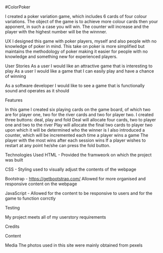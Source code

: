 #ColorPoker

I created a poker variation game, which includes 6 cards of four colour variations. 
The object of the game is to achieve more colour cards then your apponent, in such a case you will win.
The counter will increase and the player with the highest number will be the winnner.

UX
I designed this game with poker players, myself and also people with no knowledge of poker in mind.
This take on poker is more simplified but maintains the methodology of poker making it easier for people with no knowledge and something new for experienced players.

User Stories 
As a user I would like an attractive game that is interesting to play
As a user I would like a game that I can easily play and have a chance of winning

As a software developer I would like to see a game that is functionally sound and operates as it should


Features

In this game I created six playing cards on the game board, of which two are for player one, two for the river cards and two for player two.
I created three buttons: deal, play and fold 
Deal will allocate four cards, two to player one and two to the river 
Play will allocate the final two cards to player two upon which it will be determined who the winner is
I also introduced a counter, which will be incremented each time a player wins a game
The player with the most wins after each session wins
If a player wishes to restart at any point he/she can press the fold button.


Technologies Used
HTML - Provided the framweork on which the project was built

CSS - Styling used to visually adjust the contents of the webpage

Bootstrap - https://getbootstrap.com/ Allowed for more organised and responsive content on the webpage

JavaScript - Allowed for the content to be responsive to users and for the game to function corrctly

Testing

My project meets all of my userstory requirements 


Credits

Content

Media
The photos used in this site were mainly obtained from pexels

